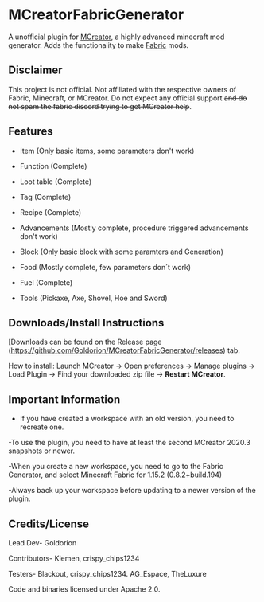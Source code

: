 # MCreatorFabricGenerator
A unofficial plugin for [MCreator](https://mcreator.net/), a highly advanced minecraft mod generator. Adds the functionality to make [Fabric](https://fabricmc.net/) mods.
## Disclaimer
This project is not official. Not affiliated with the respective owners of Fabric, Minecraft, or MCreator. Do not expect any official support ~~and
do not spam the fabric discord trying to get MCreator help~~.

## Features

- Item (Only basic items, some parameters don't work)

- Function (Complete)

- Loot table (Complete)

- Tag (Complete)

- Recipe (Complete)

- Advancements (Mostly complete, procedure triggered advancements don't work)

- Block (Only basic block with some paramters and Generation)

- Food (Mostly complete, few parameters don´t work)

- Fuel (Complete)

- Tools (Pickaxe, Axe, Shovel, Hoe and Sword)

## Downloads/Install Instructions

[Downloads can be found on the Release page (https://github.com/Goldorion/MCreatorFabricGenerator/releases) tab.

How to install: Launch MCreator -> Open preferences -> Manage plugins -> Load Plugin -> Find your downloaded zip file -> **Restart MCreator**.

## Important Information
- If you have created a workspace with an old version, you need to recreate one.

-To use the plugin, you need to have at least the second MCreator 2020.3 snapshots or newer.

-When you create a new workspace, you need to go to the Fabric Generator, and select Minecraft Fabric for 1.15.2 (0.8.2+build.194)

-Always back up your workspace before updating to a newer version of the plugin.
## Credits/License

Lead Dev- Goldorion

Contributors- Klemen, crispy_chips1234

Testers- Blackout, crispy_chips1234. AG_Espace, TheLuxure

Code and binaries licensed under Apache 2.0. 
